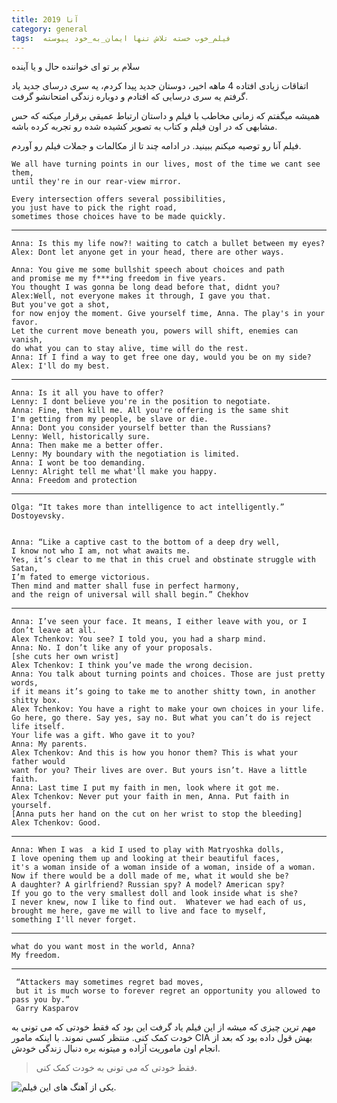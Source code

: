 ```yaml
---
title: آنا 2019
category: general
tags:  فیلم_خوب خسته تلاش تنها ایمان_به_خود پیوسته
---
```






سلام بر تو ای خواننده حال و یا آینده

اتفاقات زیادی افتاده 4 ماهه اخیر، دوستان جدید پیدا کردم، یه سری درسای جدید یاد گرفتم یه سری درسایی که افتادم و دوباره زندگی امتحانشو گرفت.

  همیشه میگفتم که زمانی مخاطب با فیلم و داستان ارتباط عمیقی برقرار میکنه که  حس مشابهی که در اون فیلم و کتاب به تصویر کشیده شده رو تجربه کرده باشه.

فیلم آنا رو توصیه میکنم ببینید. در ادامه چند تا از مکالمات و جملات فیلم رو آوردم.



    We all have turning points in our lives, most of the time we cant see them,
    until they're in our rear-view mirror.
    
    Every intersection offers several possibilities,
    you just have to pick the right road,  
    sometimes those choices have to be made quickly.

--------------

    Anna: Is this my life now?! waiting to catch a bullet between my eyes?
    Alex: Dont let anyone get in your head, there are other ways.

    Anna: You give me some bullshit speech about choices and path 
    and promise me my f***ing freedom in five years. 
    You thought I was gonna be long dead before that, didnt you?
    Alex:Well, not everyone makes it through, I gave you that. 
    But you've got a shot,
    for now enjoy the moment. Give yourself time, Anna. The play's in your favor.
    Let the current move beneath you, powers will shift, enemies can vanish, 
    do what you can to stay alive, time will do the rest.
    Anna: If I find a way to get free one day, would you be on my side?
    Alex: I'll do my best.

---------------

    Anna: Is it all you have to offer?
    Lenny: I dont believe you're in the position to negotiate.
    Anna: Fine, then kill me. All you're offering is the same shit 
    I'm getting from my people, be slave or die.
    Anna: Dont you consider yourself better than the Russians?
    Lenny: Well, historically sure.
    Anna: Then make me a better offer.
    Lenny: My boundary with the negotiation is limited.
    Anna: I wont be too demanding.
    Lenny: Alright tell me what'll make you happy.
    Anna: Freedom and protection

----------------

    Olga: “It takes more than intelligence to act intelligently.” Dostoyevsky.


    Anna: “Like a captive cast to the bottom of a deep dry well, 
    I know not who I am, not what awaits me. 
    Yes, it’s clear to me that in this cruel and obstinate struggle with Satan,
    I’m fated to emerge victorious.
    Then mind and matter shall fuse in perfect harmony, 
    and the reign of universal will shall begin.” Chekhov

-----------------

    Anna: I’ve seen your face. It means, I either leave with you, or I don’t leave at all.
    Alex Tchenkov: You see? I told you, you had a sharp mind.
    Anna: No. I don’t like any of your proposals.
    [she cuts her own wrist]
    Alex Tchenkov: I think you’ve made the wrong decision.
    Anna: You talk about turning points and choices. Those are just pretty words, 
    if it means it’s going to take me to another shitty town, in another shitty box.
    Alex Tchenkov: You have a right to make your own choices in your life.
    Go here, go there. Say yes, say no. But what you can’t do is reject life itself.
    Your life was a gift. Who gave it to you?
    Anna: My parents.
    Alex Tchenkov: And this is how you honor them? This is what your father would
    want for you? Their lives are over. But yours isn’t. Have a little faith.
    Anna: Last time I put my faith in men, look where it got me.
    Alex Tchenkov: Never put your faith in men, Anna. Put faith in yourself.
    [Anna puts her hand on the cut on her wrist to stop the bleeding]
    Alex Tchenkov: Good.

-------------------------


    Anna: When I was  a kid I used to play with Matryoshka dolls,   
    I love opening them up and looking at their beautiful faces,   
    it's a woman inside of a woman inside of a woman, inside of a woman.  
    Now if there would be a doll made of me, what it would she be?  
    A daughter? A girlfriend? Russian spy? A model? American spy?   
    If you go to the very smallest doll and look inside what is she?   
    I never knew, now I like to find out.  Whatever we had each of us,   
    brought me here, gave me will to live and face to myself,   
    something I'll never forget.


-------------------------
    what do you want most in the world, Anna?
    My freedom.


-------------------------

     “Attackers may sometimes regret bad moves, 
     but it is much worse to forever regret an opportunity you allowed to pass you by.”  
     Garry Kasparov


مهم ترین چیزی که میشه از این فیلم یاد گرفت این بود که فقط خودتی که می تونی به خودت کمک کنی. منتظر کسی نموند. با اینکه مامور CIA بهش قول داده بود که بعد از انجام اون ماموریت آزاده و میتونه بره دنبال زندگی خودش.


> فقط خودتی که می تونی به خودت کمک کنی.

![یکی از آهنگ های این فیلم.](https://www.youtube.com/watch?v=Nzj1R_9G4TM)





